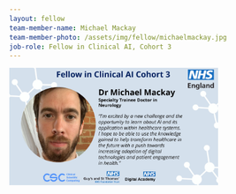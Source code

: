 ```yaml
---
layout: fellow
team-member-name: Michael Mackay
team-member-photo: /assets/img/fellow/michaelmackay.jpg
job-role: Fellow in Clinical AI, Cohort 3
---
```

<img src="/assets/img/fellow/card/MMquote.jpg" alt="Alt text" style="width:75%;">
